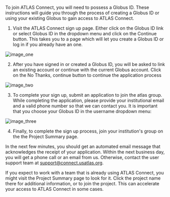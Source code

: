 To join ATLAS Connect, you will need to possess a Globus ID.
These instructions will guide you through the process of creating a Globus ID
or using your existing Globus to gain access to ATLAS Connect.

1) Visit the ATLAS Connect sign up page. Either click on the Globus ID
link or select Globus ID in the dropdown menu and click on the Continue button.
This takes you to a page which will let you create a Globus ID or log in if you
already have an one.

![image_one](http://connect.uscms.org/assets/images/signup/CMS-Globus-slide1.png)

2) After you have signed in or created a Globus ID, you will be asked to
link an existing account or continue with the current Globus account. Click on
the No Thanks, continue button to continue the application process

![image_two](http://connect.uscms.org/assets/images/signup/Globus-slide2.png)

3) To complete your sign up, submit an application to join the atlas group.
While completing the application, please provide your institutional email and a
valid phone number so that we can contact you. It is important that you choose
your Globus ID in the username dropdown menu:

![image_three](http://connect.uscms.org/assets/images/signup/Globus-slide3.png)

4) Finally, to complete the sign up process, join your institution's group
on the the Project Summary page.

In the next few minutes, you should get an automated email message that
acknowledges the receipt of your application. Within the next business day,
you will get a phone call or an email from us. Otherwise, contact the user
support team at [support@connect.usatlas.org](mailto:support@connect.usatlas.org).

If you expect to work with a team that is already using ATLAS Connect, you might
visit the Project Summary page to look for it. Click the project name there for
additional information, or to join the project. This can accelerate your access 
to ATLAS Connect in some cases.
